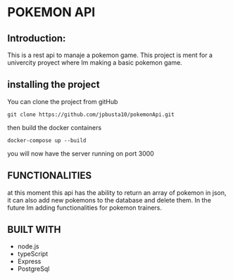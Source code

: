 # POKEMON API

## Introduction:

This is a rest api to manaje a pokemon game. This project is ment for a univercity proyect where Im making a basic pokemon game.

## installing the project 

You can clone the project from gitHub

    git clone https://github.com/jpbusta10/pokemonApi.git

then build the docker containers 

    docker-compose up --build

you will now have the server running on port 3000

## FUNCTIONALITIES 

at this moment this api has the ability to return an array of pokemon in json,
it can also add new pokemons to the database and delete them. In the future Im adding functionalities for pokemon trainers.

## BUILT WITH
- node.js
- typeScript 
- Express
- PostgreSql
